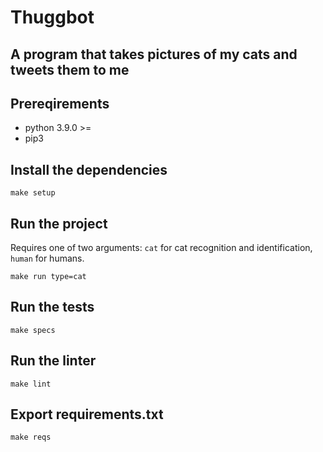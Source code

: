 # Thuggbot

## A program that takes pictures of my cats and tweets them to me

## Prereqirements

- python 3.9.0 >=
- pip3

## Install the dependencies

`make setup`

## Run the project

Requires one of two arguments: `cat` for cat recognition and identification, `human` for humans.

`make run type=cat`

## Run the tests

`make specs`

## Run the linter

`make lint`

## Export requirements.txt

`make reqs`

